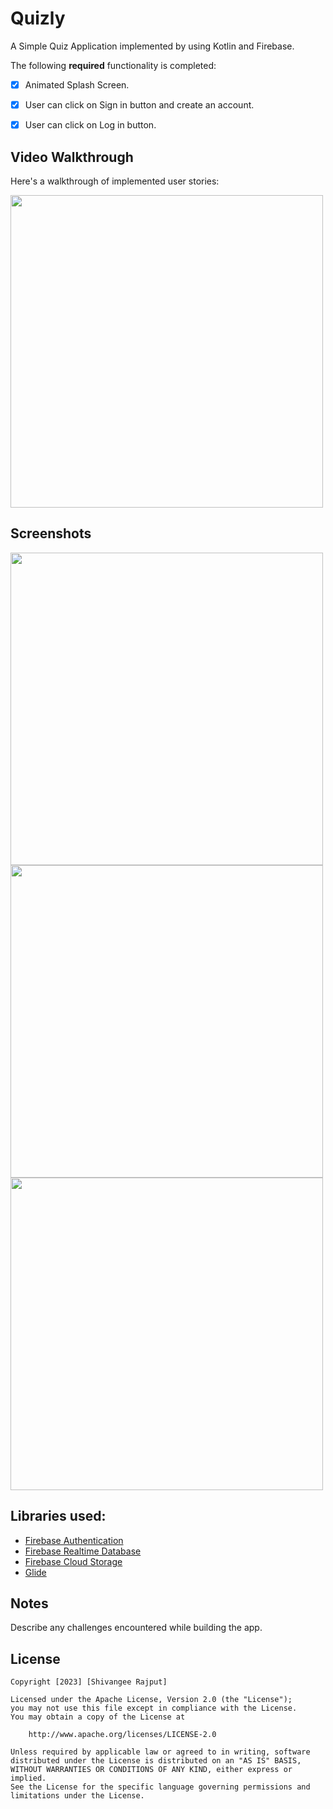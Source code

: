 # Quizly
A Simple Quiz Application implemented by using Kotlin and Firebase.

The following **required** functionality is completed:

* [x] Animated Splash Screen. 
* [x] User can click on Sign in button and create an account.
* [x] User can  click on Log in button.


## Video Walkthrough

Here's a walkthrough of implemented user stories:


<img src="" height="500">

## Screenshots
<p>
<img src="" height="500">
<img src="" height="500">
<img src="" height="500" >

<p>
    
## Libraries used:
*   [Firebase Authentication](https://firebase.google.com/docs/auth/)
*   [Firebase Realtime Database](https://firebase.google.com/docs/database/)
*   [Firebase Cloud Storage](https://firebase.google.com/docs/storage/)
*   [Glide](https://github.com/bumptech/glide/)

## Notes

Describe any challenges encountered while building the app.

## License

    Copyright [2023] [Shivangee Rajput]

    Licensed under the Apache License, Version 2.0 (the "License");
    you may not use this file except in compliance with the License.
    You may obtain a copy of the License at

        http://www.apache.org/licenses/LICENSE-2.0

    Unless required by applicable law or agreed to in writing, software
    distributed under the License is distributed on an "AS IS" BASIS,
    WITHOUT WARRANTIES OR CONDITIONS OF ANY KIND, either express or implied.
    See the License for the specific language governing permissions and
    limitations under the License.
